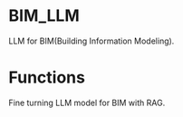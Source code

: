 # BIM_LLM
LLM for BIM(Building Information Modeling). 

# Functions
Fine turning LLM model for BIM with RAG.

